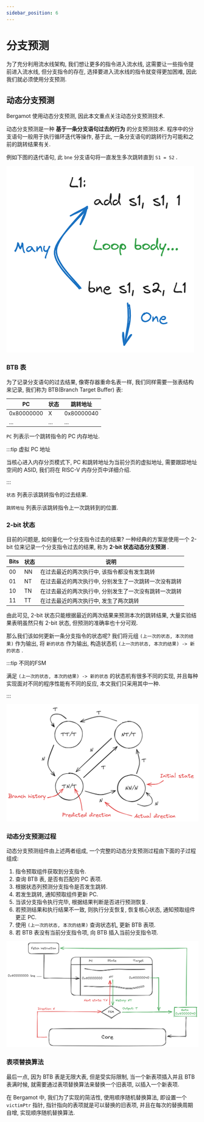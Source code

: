 ```yaml
---
sidebar_position: 6
---
```


# 分支预测

为了充分利用流水线架构, 我们想让更多的指令进入流水线, 这需要让一些指令提前进入流水线, 但分支指令的存在, 选择要进入流水线的指令就变得更加困难, 因此我们就必须使用分支预测.

## 动态分支预测

Bergamot 使用动态分支预测, 因此本文重点关注动态分支预测技术.

动态分支预测是一种 **基于一条分支语句过去的行为** 的分支预测技术. 程序中的分支语句一般用于执行循环迭代等操作, 基于此, 一条分支语句的跳转行为可能和之前的跳转结果有关.

例如下图的迭代语句, 此 `bne` 分支语句将一直发生多次跳转直到 `S1 = S2` .

![Loop](./img/loop.png)

### BTB 表

为了记录分支语句的过去结果, 像寄存器重命名表一样, 我们同样需要一张表结构来记录, 我们称为 BTB(Branch Target Buffer) 表:

|     PC     | 状态 |    跳转地址  |
|      -     |  -  |       -     |
| 0x80000000 |  X  |  0x80000040 |
|     ...    | ... |      ...    |

`PC` 列表示一个跳转指令的 PC 内存地址.

:::tip 虚拟 PC 地址

当核心进入内存分页模式下, PC 和跳转地址为当前分页的虚拟地址, 需要跟踪地址空间的 ASID, 我们将在 RISC-V 内存分页中详细介绍.

:::

`状态` 列表示该跳转指令的过去结果.

`跳转地址` 列表示该跳转指令上一次跳转到的位置.

### 2-bit 状态

目前的问题是, 如何量化一个分支指令过去的结果? 一种经典的方案是使用一个 2-bit 位来记录一个分支指令过去的结果, 称为 **2-bit 状态动态分支预测** .

| Bits | 状态 |                 说明                           |
|   -  |  -  |                  -                             |
|  00  |  NN |  在过去最近的两次执行中, 该指令都没有发生跳转         |
|  01  |  NT |  在过去最近的两次执行中, 分别发生了一次跳转一次没有跳转 |
|  10  |  TN |  在过去最近的两次执行中, 分别发生了一次没有跳转一次跳转 |
|  11  |  TT |  在过去最近的两次执行中, 发生了两次跳转              |

由此可见, 2-bit 状态只能根据最近的两次结果来预测本次的跳转结果, 大量实验结果表明虽然只有 2-bit 状态, 但预测的准确率也十分可观.

那么我们该如何更新一条分支指令的状态呢? 我们将元组 `(上一次的状态, 本次的结果)` 作为输出, 将 `新的状态` 作为输出, 构造状态机 `(上一次的状态, 本次的结果) -> 新的状态` .

:::tip 不同的FSM

满足 `(上一次的状态, 本次的结果) -> 新的状态` 的状态机有很多不同的实现, 并且每种实现面对不同的程序性能有不同的反应, 本文我们只采用其中一种.

:::

![Branch predict FSM](./img/branch-predict-fsm.png)

### 动态分支预测过程

动态分支预测组件由上述两者组成, 一个完整的动态分支预测过程由下面的子过程组成:

1. 指令预取组件获取到分支指令.
2. 查询 BTB 表, 是否有匹配的 PC 表项.
3. 根据状态列预测分支指令是否发生跳转.
4. 若发生跳转, 通知预取组件更新 PC.
5. 当该分支指令执行完毕, 根据结果判断是否进行预测恢复.
6. 若预测结果和执行结果不一致, 则执行分支恢复, 恢复核心状态, 通知预取组件更正 PC.
7. 使用 `(上一次的状态, 本次的结果)` 查询状态机, 更新 BTB 表项.
8. 若 BTB 表没有当前分支指令项, 向 BTB 插入当前分支指令项.

![Branch predict](./img/branch-predict.png)

### 表项替换算法

最后一点, 因为 BTB 表是无限大表, 但是受实际限制, 当一个新表项插入并且 BTB 表满时候, 就需要通过表项替换算法来替换一个旧表项, 以插入一个新表项.

在 Bergamot 中, 我们为了实现的简洁性, 使用顺序随机替换算法, 即设置一个 `victimPtr` 指针, 指针指向的表项就是可以替换的旧表项, 并且在每次的替换周期自增, 实现顺序随机替换算法.
